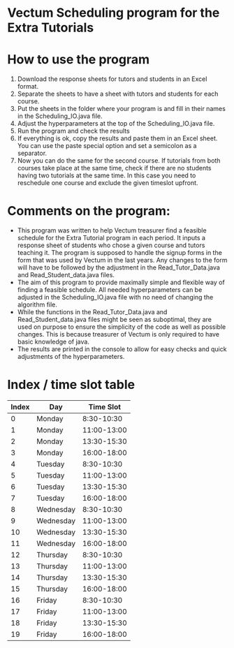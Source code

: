 # Vectum Scheduling program for the Extra Tutorials
# How to use the program
1) Download the response sheets for tutors and students in an Excel format.
2) Separate the sheets to have a sheet with tutors and students for each course.
3) Put the sheets in the folder where your program is and fill in their names
   in the Scheduling_IO.java file.
4) Adjust the hyperparameters at the top of the Scheduling_IO.java file.
5) Run the program and check the results
6) If everything is ok, copy the results and paste them in an Excel sheet.
   You can use the paste special option and set a semicolon as a separator.
7) Now you can do the same for the second course. If tutorials from both courses take
   place at the same time, check if there are no students having two tutorials at the same time.
   In this case you need to reschedule one course and exclude the given timeslot upfront.

# Comments on the program:
- This program was written to help Vectum treasurer find a feasible
schedule for the Extra Tutorial program in each period. It inputs
a response sheet of students who chose a given course and tutors teaching it.
The program is supposed to handle the signup forms in the form that was
used by Vectum in the last years. Any changes to the form will have to be
followed by the adjustment in the Read_Tutor_Data.java and Read_Student_data.java files.
- The aim of this program to provide maximally simple and flexible way of finding a feasible schedule.
All needed hyperparameters can be adjusted in the Scheduling_IO.java file with no need
of changing the algorithm file. 
- While the functions in the Read_Tutor_Data.java and Read_Student_data.java files might be seen as suboptimal, they are 
used on purpose to ensure the simplicity of the code as well as possible changes.
This is because treasurer of Vectum is only required to have basic knowledge of java.
- The results are printed in the console to allow for easy checks and quick adjustments of the hyperparameters.

# Index / time slot table
| Index | Day       | Time Slot     |
|-------|-----------|---------------|
| 0     | Monday    | 8:30-10:30    |
| 1     | Monday    | 11:00-13:00   |
| 2     | Monday    | 13:30-15:30   |
| 3     | Monday    | 16:00-18:00   |
| 4     | Tuesday   | 8:30-10:30    |
| 5     | Tuesday   | 11:00-13:00   |
| 6     | Tuesday   | 13:30-15:30   |
| 7     | Tuesday   | 16:00-18:00   |
| 8     | Wednesday | 8:30-10:30    |
| 9     | Wednesday | 11:00-13:00   |
| 10    | Wednesday | 13:30-15:30   |
| 11    | Wednesday | 16:00-18:00   |
| 12    | Thursday  | 8:30-10:30    |
| 13    | Thursday  | 11:00-13:00   |
| 14    | Thursday  | 13:30-15:30   |
| 15    | Thursday  | 16:00-18:00   |
| 16    | Friday    | 8:30-10:30    |
| 17    | Friday    | 11:00-13:00   |
| 18    | Friday    | 13:30-15:30   |
| 19    | Friday    | 16:00-18:00   |


